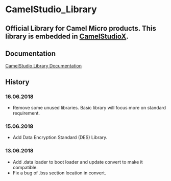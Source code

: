 # CamelStudio_Library
Official Library for Camel Micro products. This library is embedded in [CamelStudioX](https://github.com/daizhirui/CamelStudioX_Mac/releases/latest).
----

## Documentation

[CamelStudio Library Documentation](https://daizhirui.github.io/CamelStudio_Library/)

## History

### 16.06.2018

- Remove some unused libraries. Basic library will focus more on standard requirement.

### 15.06.2018

- Add Data Encryption Standard (DES) Library.

### 13.06.2018

- Add .data loader to boot loader and update convert to make it compatible.
- Fix a bug of .bss section location in convert.
